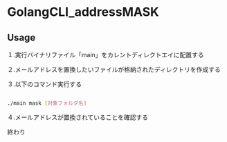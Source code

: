 # GolangCLI_addressMASK

## Usage

１.実行バイナリファイル「main」をカレントディレクトエイに配置する

２.メールアドレスを置換したいファイルが格納されたディレクトリを作成する

３.以下のコマンド実行する

```bash

./main mask [対象フォルダ名]

```

４.メールアドレスが置換されていることを確認する

終わり
